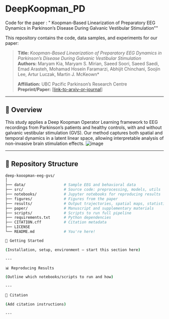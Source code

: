 # DeepKoopman_PD
Code for the paper : " Koopman-Based Linearization of Preparatory EEG Dynamics in Parkinson’s Disease During Galvanic Vestibular Stimulation""

This repository contains the code, data samples, and experiments for our paper:

> **Title:** _Koopman-Based Linearization of Preparatory EEG Dynamics in Parkinson’s Disease During Galvanic Vestibular Stimulation_  
> **Authors:** Maryam Kia, Maryam S. Mirian, Saeed Soori, Saeed Saedi, Emad Arasteh, Mohamad Hosein Faramarzi, Abhijit Chinchani, Soojin Lee, Artur Luczak, Martin J. McKeown*
> 
> **Affiliation:** UBC Pacific Parkinson’s Research Centre  
> **Preprint/Paper:** [[link-to-arxiv-or-journal](https://www.frontiersin.org/journals/human-neuroscience/articles/10.3389/fnhum.2025.1566566/abstract)] 

---

## 🧠 Overview

This study applies a Deep Koopman Operator Learning framework to EEG recordings from Parkinson’s patients and healthy controls, with and without galvanic vestibular stimulation (GVS). Our method captures both spatial and temporal dynamics in a latent linear space, allowing interpretable analysis of non-invasive brain stimulation effects.
![image](https://github.com/user-attachments/assets/f54b794f-69d4-40b0-bd72-e3c7ae495acd)

---

## 📁 Repository Structure

```bash
deep-kooopman-eeg-gvs/
│
├── data/                 # Sample EEG and behavioral data
├── src/                  # Source code: preprocessing, models, utils
├── notebooks/            # Jupyter notebooks for reproducing results
├── figures/              # Figures from the paper
├── results/              # Output trajectories, spatial maps, statistics
├── paper/                # Manuscript and supplementary materials
├── scripts/              # Scripts to run full pipeline
├── requirements.txt      # Python dependencies
├── CITATION.cff          # Citation metadata
├── LICENSE
└── README.md             # You're here!

🚀 Getting Started

(Installation, setup, environment — start this section here)

---

📊 Reproducing Results

(Outline which notebooks/scripts to run and how)

---

📎 Citation

(Add citation instructions)

---


